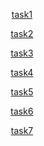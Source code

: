 <center>

[task1](1/1.html)

[task2](2/2.html)

[task3](3/3.html)

[task4](4/4.html)

[task5](5/5.html)

[task6](6/6.html)

[task7](7/7.html)

</center>